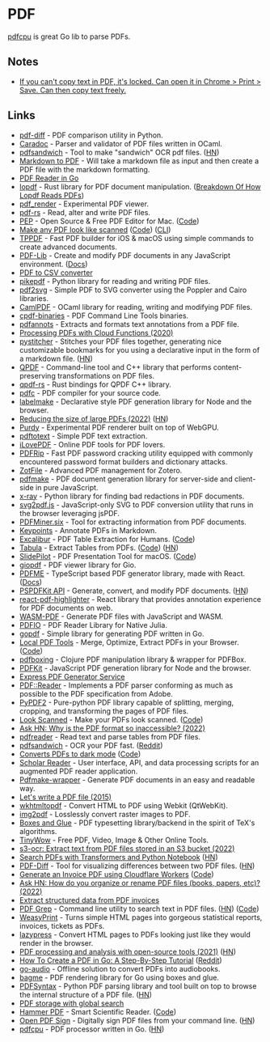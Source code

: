 # PDF

[pdfcpu](https://github.com/pdfcpu/pdfcpu) is great Go lib to parse PDFs.

## Notes

- [If you can't copy text in PDF, it's locked. Can open it in Chrome > Print > Save. Can then copy text freely.](https://superuser.com/questions/47462/cant-copy-text-from-a-pdf-file)

## Links

- [pdf-diff](https://github.com/JoshData/pdf-diff) - PDF comparison utility in Python.
- [Caradoc](https://github.com/caradoc-org/caradoc) - Parser and validator of PDF files written in OCaml.
- [pdfsandwich](http://www.tobias-elze.de/pdfsandwich/) - Tool to make "sandwich" OCR pdf files. ([HN](https://news.ycombinator.com/item?id=29124994))
- [Markdown to PDF](https://github.com/arnabsen1729/md2pdf) - Will take a markdown file as input and then create a PDF file with the markdown formatting.
- [PDF Reader in Go](https://github.com/ledongthuc/pdf)
- [lopdf](https://github.com/J-F-Liu/lopdf) - Rust library for PDF document manipulation. ([Breakdown Of How Lopdf Reads PDFs](https://martyjon.es/2021/05/08/A-breakdown-of-how-lopdf-reads-PDFs.html))
- [pdf_render](https://github.com/pdf-rs/pdf_render) - Experimental PDF viewer.
- [pdf-rs](https://github.com/pdf-rs/pdf) - Read, alter and write PDF files.
- [PEP](https://macpep.org/) - Open Source & Free PDF Editor for Mac. ([Code](https://github.com/orklann/PEP))
- [Make any PDF look like scanned](https://www.scanyourpdf.com/) ([Code](https://github.com/baicunko/scanyourpdf)) ([CLI](https://github.com/apurvmishra99/pdf-to-scan))
- [TPPDF](https://github.com/techprimate/TPPDF) - Fast PDF builder for iOS & macOS using simple commands to create advanced documents.
- [PDF-Lib](https://github.com/Hopding/pdf-lib) - Create and modify PDF documents in any JavaScript environment. ([Docs](https://pdf-lib.js.org/))
- [PDF to CSV converter](https://github.com/SahilChoudhary22/pdf2csv-converter)
- [pikepdf](https://github.com/pikepdf/pikepdf) - Python library for reading and writing PDF files.
- [pdf2svg](https://github.com/dawbarton/pdf2svg) - Simple PDF to SVG converter using the Poppler and Cairo libraries.
- [CamlPDF](https://github.com/johnwhitington/camlpdf) - OCaml library for reading, writing and modifying PDF files.
- [cpdf-binaries](https://github.com/coherentgraphics/cpdf-binaries) - PDF Command Line Tools binaries.
- [pdfannots](https://github.com/0xabu/pdfannots) - Extracts and formats text annotations from a PDF file.
- [Processing PDFs with Cloud Functions (2020)](https://lukasschwab.me/blog/gen/cloud-function-pdf-processing.html)
- [pystitcher](https://github.com/captn3m0/pystitcher) - Stitches your PDF files together, generating nice customizable bookmarks for you using a declarative input in the form of a markdown file. ([HN](https://news.ycombinator.com/item?id=29738723))
- [QPDF](https://github.com/qpdf/qpdf) - Command-line tool and C++ library that performs content-preserving transformations on PDF files.
- [qpdf-rs](https://github.com/ancwrd1/qpdf-rs) - Rust bindings for QPDF C++ library.
- [pdfc](https://github.com/sachinraja/pdfc) - PDF compiler for your source code.
- [labelmake](https://github.com/hand-dot/labelmake) - Declarative style PDF generation library for Node and the browser.
- [Reducing the size of large PDFs (2022)](https://leancrew.com/all-this/2022/01/reducing-the-size-of-large-pdfs/) ([HN](https://news.ycombinator.com/item?id=30137127))
- [Purdy](https://github.com/murtyjones/purdy) - Experimental PDF renderer built on top of WebGPU.
- [pdftotext](https://github.com/jalan/pdftotext) - Simple PDF text extraction.
- [iLovePDF](https://www.ilovepdf.com/) - Online PDF tools for PDF lovers.
- [PDFRip](https://github.com/mufeedvh/pdfrip) - Fast PDF password cracking utility equipped with commonly encountered password format builders and dictionary attacks.
- [ZotFile](https://github.com/jlegewie/zotfile) - Advanced PDF management for Zotero.
- [pdfmake](https://github.com/bpampuch/pdfmake) - PDF document generation library for server-side and client-side in pure JavaScript.
- [x-ray](https://github.com/freelawproject/x-ray) - Python library for finding bad redactions in PDF documents.
- [svg2pdf.js](https://github.com/yWorks/svg2pdf.js) - JavaScript-only SVG to PDF conversion utility that runs in the browser leveraging jsPDF.
- [PDFMiner.six](https://github.com/pdfminer/pdfminer.six) - Tool for extracting information from PDF documents.
- [Keypoints](https://keypoints.app/) - Annotate PDFs in Markdown.
- [Excalibur](https://excalibur-py.readthedocs.io/en/master/) - PDF Table Extraction for Humans. ([Code](https://github.com/camelot-dev/excalibur))
- [Tabula](https://tabula.technology/) - Extract Tables from PDFs. ([Code](https://github.com/tabulapdf/tabula)) ([HN](https://news.ycombinator.com/item?id=30475784))
- [SlidePilot](https://slidepilotapp.com/en/) - PDF Presentation Tool for macOS. ([Code](https://github.com/SlidePilot/SlidePilot-macOS))
- [giopdf](https://github.com/andybalholm/giopdf) - PDF viewer library for Gio.
- [PDFME](https://github.com/pdfme/pdfme) - TypeScript based PDF generator library, made with React. ([Docs](https://pdfme.com/docs/getting-started))
- [PSPDFKit API](https://pspdfkit.com/api/) - Generate, convert, and modify PDF documents. ([HN](https://news.ycombinator.com/item?id=30709524))
- [react-pdf-highlighter](https://github.com/agentcooper/react-pdf-highlighter) - React library that provides annotation experience for PDF documents on web.
- [WASM-PDF](https://github.com/jussiniinikoski/wasm-pdf) - Generate PDF files with JavaScript and WASM.
- [PDFIO](https://github.com/sambitdash/PDFIO.jl) - PDF Reader Library for Native Julia.
- [gopdf](https://github.com/signintech/gopdf) - Simple library for generating PDF written in Go.
- [Local PDF Tools](https://localpdf.tech/) - Merge, Optimize, Extract PDFs in your Browser. ([Code](https://github.com/jufabeck2202/localpdfmerger))
- [pdfboxing](https://github.com/dotemacs/pdfboxing) - Clojure PDF manipulation library & wrapper for PDFBox.
- [PDFKit](https://github.com/foliojs/pdfkit) - JavaScript PDF generation library for Node and the browser.
- [Express PDF Generator Service](https://github.com/isneezy/pdf-generator-service)
- [PDF::Reader](https://github.com/yob/pdf-reader) - Implements a PDF parser conforming as much as possible to the PDF specification from Adobe.
- [PyPDF2](https://github.com/py-pdf/PyPDF2) - Pure-python PDF library capable of splitting, merging, cropping, and transforming the pages of PDF files.
- [Look Scanned](https://lookscanned.io/) - Make your PDFs look scanned. ([Code](https://github.com/rwv/lookscanned.io))
- [Ask HN: Why is the PDF format so inaccessible? (2022)](https://news.ycombinator.com/item?id=31266661)
- [pdfreader](https://github.com/adrienjoly/npm-pdfreader) - Read text and parse tables from PDF files.
- [pdfsandwich](http://www.tobias-elze.de/pdfsandwich/) - OCR your PDF fast. ([Reddit](https://www.reddit.com/r/linux/comments/ukjocu/if_you_want_to_ocr_your_pdf_the_fastest_easiest/))
- [Converts PDFs to dark mode](https://dark-mode-pdf.portals.sh/) ([Code](https://github.com/jc9108/dark-mode-pdf))
- [Scholar Reader](https://github.com/allenai/scholarphi) - User interface, API, and data processing scripts for an augmented PDF reader application.
- [Pdfmake-wrapper](https://github.com/Lugriz/pdfmake-wrapper) - Generate PDF documents in an easy and readable way.
- [Let's write a PDF file (2015)](https://speakerdeck.com/ange/lets-write-a-pdf-file)
- [wkhtmltopdf](https://github.com/wkhtmltopdf/wkhtmltopdf) - Convert HTML to PDF using Webkit (QtWebKit).
- [img2pdf](https://github.com/myollie/img2pdf) - Losslessly convert raster images to PDF.
- [Boxes and Glue](https://github.com/speedata/boxesandglue) - PDF typesetting library/backend in the spirit of TeX's algorithms.
- [TinyWow](https://tinywow.com/) - Free PDF, Video, Image & Other Online Tools.
- [s3-ocr: Extract text from PDF files stored in an S3 bucket (2022)](https://simonwillison.net/2022/Jun/30/s3-ocr/)
- [Search PDFs with Transformers and Python Notebook](https://colab.research.google.com/github/jina-ai/workshops/blob/main/pdf_search/pdf_search.ipynb) ([HN](https://news.ycombinator.com/item?id=32224542))
- [PDF-Diff](https://github.com/serhack/pdf-diff) - Tool for visualizing differences between two PDF files. ([HN](https://news.ycombinator.com/item?id=32353479))
- [Generate an Invoice PDF using Cloudflare Workers](https://generate.invoice.workers.dev/) ([Code](https://github.com/adamschwartz/generate.invoice.workers.dev))
- [Ask HN: How do you organize or rename PDF files (books, papers, etc)? (2022)](https://news.ycombinator.com/item?id=32565059)
- [Extract structured data from PDF invoices](https://github.com/invoice-x/invoice2data)
- [PDF Grep](https://pdfgrep.org/) - Command line utility to search text in PDF files. ([HN](https://news.ycombinator.com/item?id=32971748)) ([Code](https://gitlab.com/pdfgrep/pdfgrep))
- [WeasyPrint](https://github.com/Kozea/WeasyPrint) - Turns simple HTML pages into gorgeous statistical reports, invoices, tickets as PDFs.
- [lazypress](https://github.com/alexferrari88/lazypress) - Convert HTML pages to PDFs looking just like they would render in the browser.
- [PDF processing and analysis with open-source tools (2021)](https://www.bitsgalore.org/2021/09/06/pdf-processing-and-analysis-with-open-source-tools) ([HN](https://news.ycombinator.com/item?id=33145498))
- [How To Create a PDF in Go: A Step-By-Step Tutorial](https://medium.com/the-godev-corner/how-to-create-a-pdf-in-go-157355429a94) ([Reddit](https://www.reddit.com/r/golang/comments/y2sz1f/how_to_create_a_pdf_in_go_a_stepbystep_tutorial/))
- [go-audio](https://github.com/Harry-027/go-audio) - Offline solution to convert PDFs into audiobooks.
- [bagme](https://github.com/speedata/bagme) - PDF rendering library for Go using boxes and glue.
- [PDFSyntax](https://github.com/desgeeko/pdfsyntax) - Python PDF parsing library and tool built on top to browse the internal structure of a PDF file. ([HN](https://news.ycombinator.com/item?id=33646951))
- [PDF storage with global search](https://github.com/ire4ever1190/tsuil)
- [Hammer PDF](https://pdf.hammerscholar.net/) - Smart Scientific Reader. ([Code](https://github.com/HammerPDF/Smart-Scientific-Reader))
- [Open PDF Sign](https://github.com/open-pdf-sign/open-pdf-sign) - Digitally sign PDF files from your command line. ([HN](https://news.ycombinator.com/item?id=34051652))
- [pdfcpu](https://github.com/pdfcpu/pdfcpu) - PDF processor written in Go. ([HN](https://news.ycombinator.com/item?id=34104946))
